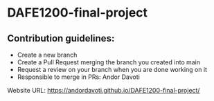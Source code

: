 # DAFE1200-final-project

## Contribution guidelines:

- Create a new branch
- Create a Pull Request merging the branch you created into main
- Request a review on your branch when you are done working on it
- Responsible to merge in PRs: Andor Davoti

Website URL: https://andordavoti.github.io/DAFE1200-final-project/

